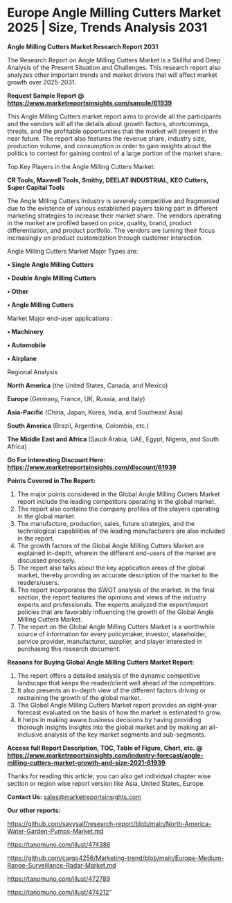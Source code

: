  # Europe Angle Milling Cutters Market 2025 | Size, Trends Analysis 2031

<strong>Angle Milling Cutters Market Research Report 2031</strong>

The Research Report on Angle Milling Cutters Market is a Skillful and Deep Analysis of the Present Situation and Challenges. This research report also analyzes other important trends and market drivers that will affect market growth over 2025-2031.

<strong>Request Sample Report @ <a href=https://www.marketreportsinsights.com/sample/61939>https://www.marketreportsinsights.com/sample/61939</a></strong>

This Angle Milling Cutters market report aims to provide all the participants and the vendors will all the details about growth factors, shortcomings, threats, and the profitable opportunities that the market will present in the near future. The report also features the revenue share, industry size, production volume, and consumption in order to gain insights about the politics to contest for gaining control of a large portion of the market share.

Top Key Players in the Angle Milling Cutters Market:

<strong>CR Tools, Maxwell Tools, Smithy, DEELAT INDUSTRIAL, KEO Cutters, Super Capital Tools</strong>

The Angle Milling Cutters Industry is severely competitive and fragmented due to the existence of various established players taking part in different marketing strategies to increase their market share. The vendors operating in the market are profiled based on price, quality, brand, product differentiation, and product portfolio. The vendors are turning their focus increasingly on product customization through customer interaction.

Angle Milling Cutters Market Major Types are:

<strong>• Single Angle Milling Cutters

• Double Angle Milling Cutters

• Other

• Angle Milling Cutters</strong>

Market Major end-user applications :

<strong>• Machinery

• Automobile

• Airplane</strong>

Regional Analysis

</u><strong><b>North America</b></strong> (the United States, Canada, and Mexico)

<strong><b>Europe </b></strong>(Germany, France, UK, Russia, and Italy)

<strong><b>Asia-Pacific</b></strong> (China, Japan, Korea, India, and Southeast Asia)

<strong><b>South America</b></strong> (Brazil, Argentina, Colombia, etc.)

<strong><b>The Middle East and Africa</b></strong> (Saudi Arabia, UAE, Egypt, Nigeria, and South Africa)

<strong>Go For Interesting Discount Here: <a href=https://www.marketreportsinsights.com/discount/61939>https://www.marketreportsinsights.com/discount/61939</a></strong>

<strong>Points Covered in The Report:</strong>
<ol>
  <li>The major points considered in the Global Angle Milling Cutters Market report include the leading competitors operating in the global market.</li>
  <li>The report also contains the company profiles of the players operating in the global market.</li>
  <li>The manufacture, production, sales, future strategies, and the technological capabilities of the leading manufacturers are also included in the report.</li>
  <li>The growth factors of the Global Angle Milling Cutters Market are explained in-depth, wherein the different end-users of the market are discussed precisely.</li>
  <li>The report also talks about the key application areas of the global market, thereby providing an accurate description of the market to the readers/users.</li>
  <li>The report incorporates the SWOT analysis of the market. In the final section, the report features the opinions and views of the industry experts and professionals. The experts analyzed the export/import policies that are favorably influencing the growth of the Global Angle Milling Cutters Market.</li>
  <li>The report on the Global Angle Milling Cutters Market is a worthwhile source of information for every policymaker, investor, stakeholder, service provider, manufacturer, supplier, and player interested in purchasing this research document.</li>
</ol>
<strong>Reasons for Buying Global Angle Milling Cutters Market Report:</strong>

<ol>
  <li>The report offers a detailed analysis of the dynamic competitive landscape that keeps the reader/client well ahead of the competitors.</li>
  <li>It also presents an in-depth view of the different factors driving or restraining the growth of the global market.</li>
  <li>The Global Angle Milling Cutters Market report provides an eight-year forecast evaluated on the basis of how the market is estimated to grow.</li>
  <li>It helps in making aware business decisions by having providing thorough insights insights into the global market and by making an all-inclusive analysis of the key market segments and sub-segments.</li>
</ol>
<strong>Access full Report Description, TOC, Table of Figure, Chart, etc. @ <a href=https://www.marketreportsinsights.com/industry-forecast/angle-milling-cutters-market-growth-and-size-2021-61939>https://www.marketreportsinsights.com/industry-forecast/angle-milling-cutters-market-growth-and-size-2021-61939</a></strong>


Thanks for reading this article; you can also get individual chapter wise section or region wise report version like Asia, United States, Europe.

<strong>Contact Us:</strong>
sales@marketreportsinsights.com

<strong>Our other reports:</strong>

<a href=https://github.com/sayysaif/research-report/blob/main/North-America-Water-Garden-Pumps-Market.md>https://github.com/sayysaif/research-report/blob/main/North-America-Water-Garden-Pumps-Market.md</a>

<a href=https://tanomuno.com/illust/474386>https://tanomuno.com/illust/474386</a>

<a href=https://github.com/cargo4256/Marketing-trend/blob/main/Europe-Medium-Range-Surveillance-Radar-Market.md>https://github.com/cargo4256/Marketing-trend/blob/main/Europe-Medium-Range-Surveillance-Radar-Market.md</a>

<a href=https://tanomuno.com/illust/472789>https://tanomuno.com/illust/472789</a>

<a href=https://tanomuno.com/illust/474212>https://tanomuno.com/illust/474212</a>"
